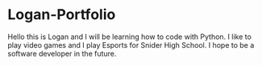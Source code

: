 # Logan-Portfolio
Hello this is Logan and I will be learning how to code with Python. I like to play video games and I play Esports for Snider High School. I hope to be a software developer in the future.
